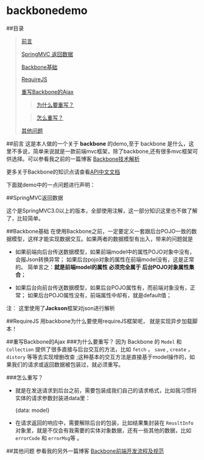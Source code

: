 # backbonedemo

##目录
> [前言](#前言)
> 
> [SpringMVC 返回数据](#springmvc返回数据)
> 
> [Backbone基础](#backbone基础)
> 
> [RequireJS](#requirejs)
> 
> [重写Backbone的Ajax](#重写backbone的ajax)
> 
>>[为什么要重写？](#为什么要重写？)
>
>>[怎么重写？](#怎么重写？)
>
> [其他问题](#其他问题)

##前言
这是本人做的一个关于 **backbone** 的demo,至于 backbone 是什么，这里不多说，简单来说就是一款前端mvc框架，除了backbone,还有很多mvc框架可供选择。可以参看我之前的一篇博客 [Backbone技术解析](http://vence.github.io/blog/2015/05/14/backbone-info/)

更多关于Backbone的知识点请查看[API中文文档](http://www.css88.com/doc/backbone/#Collection)

下面就demo中的一点问题进行声明：

##SpringMVC返回数据

这个是SpringMVC3.0以上的版本，全部使用注解，这一部分知识这里也不做了解了，比较简单。

##Backbone基础
在使用Backbone之前，一定要定义一套跟后台POJO一致的数据模型，这样才能实现数据交互。如果两者的数据模型有出入，带来的问题就是

- 如果前端向后台传送数据模型，如果前端model中的属性POJO对象中没有， 会报Json转换异常；
  如果后台pojo对象的属性在前端model没有，这是正常的。
  简单言之：**就是前端model的属性 必须完全属于 后台POJO对象属性集合**；

- 如果后台向前台传送数据模型，如果后台POJO属性有，而前端对象没有，正常；
 如果后台POJO属性没有，前端属性中却有，就是default值；


注： 这里使用了**Jackson**框架对json进行解析

##RequireJS
用backbone为什么要使用requireJS框架呢， 就是实现异步加载脚本！

##重写Backbone的Ajax
###为什么要重写？
因为 Backbone 的 `Model` 和 `Collection` 提供了很多直接与后台交互的方法，比如 `fetch` ， `save` , `create` ， `distory` 等等去实现增删改查 ;这种基本的交互方法是直接基于model操作的，如果我们的请求或返回数据被包装过，就必须重写。


###怎么重写？
- 就是在发送请求到后台之前，需要包装成我们自己的请求格式，比如我习惯将实体的请求参数封装进data里：

	{data: model}


- 在请求返回的响应中，需要解除后台的包装，比如结果集封装在 `ReusltInfo` 对象里，就是不仅会有我需要的实体对象数据，还有一些其他的数据，比如 `errorCode` 和 `errorMsg`等 。

##其他问题
参看我的另外一篇博客
[Backbone前端开发流程及规范](http://vence.github.io/blog/2015/05/24/backbone-coding-info/)
